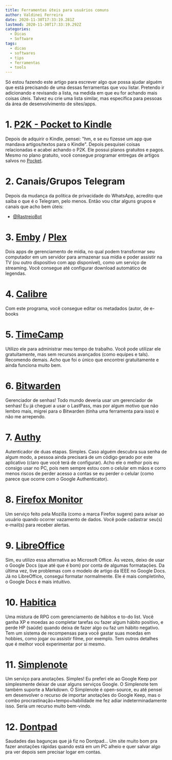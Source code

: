 ```yaml
---
title: Ferramentas úteis para usuários comuns
author: Valdinei Ferreira
date: 2020-11-30T17:33:19.281Z
lastmod: 2020-11-30T17:33:19.292Z
categories:
  - Dicas
  - Software
tags:
  - dicas
  - softwares
  - tips
  - ferramentas
  - tools
---
```

Só estou fazendo este artigo para escrever algo que possa ajudar alguém que está precisando de uma dessas ferramentas que vou listar. Pretendo ir adicionando e revisando a lista, na medida em que eu for achando mais coisas úteis. Talvez eu crie uma lista similar, mas específica para pessoas da área de desenvolvimento de sites/apps.

# 1. [P2K - Pocket to Kindle](https://p2k.co)
Depois de adquirir o Kindle, pensei: "hm, e se eu fizesse um app que mandava artigos/textos para o Kindle". Depois pesquisei coisas relacionadas e acabei achando o P2K.
Ele possui planos gratuitos e pagos. Mesmo no plano gratuito, você consegue programar entregas de artigos salvos no [Pocket](https://getpocket.com).
# 2. Canais/Grupos Telegram
Depois da mudança da política de privacidade do WhatsApp, acredito que saiba o que é o Telegram, pelo menos. Então vou citar alguns grupos e canais que acho bem úteis:
- [@RastreioBot](https://t.me/RastreioBot)
# 3. [Emby](https://emby.media) / [Plex](https://www.plex.tv)
Dois apps de gerenciamento de mídia, no qual podem transformar seu computador em um servidor para armazenar sua mídia e poder assistir na TV (ou outro dispositivo com app disponível), como um serviço de streaming. Você consegue até configurar download automático de legendas.
# 4. [Calibre](https://calibre-ebook.com)
Com este programa, você consegue editar os metadados (autor,  de e-books
# 5. [TimeCamp](https://www.timecamp.com)
Utilizo ele para administrar meu tempo de trabalho. Você pode utilizar ele gratuitamente, mas sem recursos avançados (como equipes e tals). Recomendo demais. Acho que foi o único que encontrei gratuitamente e ainda funciona muito bem.
# 6. [Bitwarden](https://bitwarden.com)
Gerenciador de senhas! Todo mundo deveria usar um gerenciador de senhas! Eu já cheguei a usar o LastPass, mas por algum motivo que não lembro mais, migrei para o Bitwarden (tinha uma ferramenta para isso) e não me arrependo.
# 7. [Authy](https://authy.com)
Autenticador de duas etapas. Simples. Caso alguém descubra sua senha de algum modo, a pessoa ainda precisará de um código gerado por este aplicativo (claro que você terá de configurar).
Acho ele o melhor pois eu consigo usar no PC, pois nem sempre estou com o celular em mãos e corro menos riscos de perder acesso a contas se eu perder o celular (como parece que ocorre com o Google Authenticator).
# 8. [Firefox Monitor](https://monitor.firefox.com)
Um serviço feito pela Mozilla (como a marca Firefox sugere) para avisar ao usuário quando ocorrer vazamento de dados. Você pode cadastrar seu(s) e-mail(s) para receber alertas.
# 9. [LibreOffice](https://pt-br.libreoffice.org)
Sim, eu utilizo essa alternativa ao Microsoft Office. Às vezes, deixo de usar o Google Docs (que até que é bom) por conta de algumas formatações. Da última vez, tive problemas com o modelo de artigo da IEEE no Google Docs. Já no LibreOffice, consegui formatar normalmente. Ele é mais completinho, o Google Docs é mais intuitivo.
# 10. [Habitica](https://habitica.com)
Uma mistura de RPG com gerenciamento de hábitos e to-do list. Você ganha XP e moedas ao completar tarefas ou fazer algum hábito positivo, e perde HP (saúde) quando deixa de fazer algo ou faz um hábito negativo. Tem um sistema de recompensas para você gastar suas moedas em hobbies, como jogar ou assistir filme, por exemplo. Tem outros detalhes que é melhor você experimentar por si mesmo.
# 11. [Simplenote](https://simplenote.com)
Um serviço para anotações. Simples! Eu preferi ele ao Google Keep por simplesmente deixar de usar alguns serviços Google. O Simplenote tem também suporte a Markdown.
O Simplenote é open-source, eu até pensei em desenvolver o recurso de importar anotações do Google Keep, mas o combo procrastinação+tempo+habilidade me fez adiar indeterminadamente isso. Seria um recurso muito bem-vindo.
# 12. [Dontpad](http://dontpad.com)
Saudades das bagunças que já fiz no Dontpad... Um site muito bom pra fazer anotações rápidas quando está em um PC alheio e quer salvar algo pra ver depois sem precisar logar em contas.